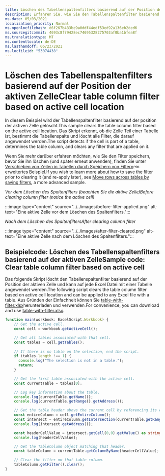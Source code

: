 ```yaml
---
title: Löschen des Tabellenspaltenfilters basierend auf der Position der aktiven Zelle
description: Erfahren Sie, wie Sie den Tabellenspaltenfilter basierend auf der aktiven Zellenposition löschen.
ms.date: 05/03/2021
localization_priority: Normal
ms.openlocfilehash: d6f267b433be9a0ddf44edf53ed92a136eb2ded6
ms.sourcegitcommit: 4693c8f79428ec74695328275703af0ba1bfea8f
ms.translationtype: MT
ms.contentlocale: de-DE
ms.lasthandoff: 06/23/2021
ms.locfileid: "53074438"
---
```

# <a name="clear-table-column-filter-based-on-active-cell-location"></a><span data-ttu-id="fce1b-103">Löschen des Tabellenspaltenfilters basierend auf der Position der aktiven Zelle</span><span class="sxs-lookup"><span data-stu-id="fce1b-103">Clear table column filter based on active cell location</span></span>

<span data-ttu-id="fce1b-104">In diesem Beispiel wird der Tabellenspaltenfilter basierend auf der position der aktiven Zelle gelöscht.</span><span class="sxs-lookup"><span data-stu-id="fce1b-104">This sample clears the table column filter based on the active cell location.</span></span> <span data-ttu-id="fce1b-105">Das Skript erkennt, ob die Zelle Teil einer Tabelle ist, bestimmt die Tabellenspalte und löscht alle Filter, die darauf angewendet werden.</span><span class="sxs-lookup"><span data-stu-id="fce1b-105">The script detects if the cell is part of a table, determines the table column, and clears any filter that are applied on it.</span></span>

<span data-ttu-id="fce1b-106">Wenn Sie mehr darüber erfahren möchten, wie Sie den Filter speichern, bevor Sie ihn löschen (und später erneut anwenden), finden Sie unter [Verschieben von Zeilen in Tabellen durch Speichern von Filtern](move-rows-across-tables.md)ein erweitertes Beispiel.</span><span class="sxs-lookup"><span data-stu-id="fce1b-106">If you wish to learn more about how to save the filter prior to clearing it (and re-apply later), see [Move rows across tables by saving filters](move-rows-across-tables.md), a more advanced sample.</span></span>

<span data-ttu-id="fce1b-107">_Vor dem Löschen des Spaltenfilters (beachten Sie die aktive Zelle)_</span><span class="sxs-lookup"><span data-stu-id="fce1b-107">_Before clearing column filter (notice the active cell)_</span></span>

:::image type="content" source="../../images/before-filter-applied.png" alt-text="Eine aktive Zelle vor dem Löschen des Spaltenfilters.":::

<span data-ttu-id="fce1b-109">_Nach dem Löschen des Spaltenfilters_</span><span class="sxs-lookup"><span data-stu-id="fce1b-109">_After clearing column filter_</span></span>

:::image type="content" source="../../images/after-filter-cleared.png" alt-text="Eine aktive Zelle nach dem Löschen des Spaltenfilters.":::

## <a name="sample-code-clear-table-column-filter-based-on-active-cell"></a><span data-ttu-id="fce1b-111">Beispielcode: Löschen des Tabellenspaltenfilters basierend auf der aktiven Zelle</span><span class="sxs-lookup"><span data-stu-id="fce1b-111">Sample code: Clear table column filter based on active cell</span></span>

<span data-ttu-id="fce1b-112">Das folgende Skript löscht den Tabellenspaltenfilter basierend auf der Position der aktiven Zelle und kann auf jede Excel Datei mit einer Tabelle angewendet werden.</span><span class="sxs-lookup"><span data-stu-id="fce1b-112">The following script clears the table column filter based on active cell location and can be applied to any Excel file with a table.</span></span> <span data-ttu-id="fce1b-113">Aus Gründen der Einfachheit können Sie <a href="table-with-filter.xlsx">table-with-filter.xlsx</a>herunterladen und verwenden.</span><span class="sxs-lookup"><span data-stu-id="fce1b-113">For convenience, you can download and use <a href="table-with-filter.xlsx">table-with-filter.xlsx</a>.</span></span>

```TypeScript
function main(workbook: ExcelScript.Workbook) {
    // Get the active cell.
    const cell = workbook.getActiveCell();

    // Get all tables associated with that cell.
    const tables = cell.getTables();
    
    // If there is no table on the selection, end the script.
    if (tables.length !== 1) {
      console.log("The selection is not in a table.");
      return;
    }

    // Get the first table associated with the active cell.
    const currentTable = tables[0];

    // Log key information about the table.
    console.log(currentTable.getName());
    console.log(currentTable.getRange().getAddress());

    // Get the table header above the current cell by referencing its column.
    const entireColumn = cell.getEntireColumn();
    const intersect = entireColumn.getIntersection(currentTable.getRange());
    console.log(intersect.getAddress());

    const headerCellValue = intersect.getCell(0,0).getValue() as string;
    console.log(headerCellValue);

    // Get the TableColumn object matching that header.
    const tableColumn = currentTable.getColumnByName(headerCellValue);

    // Clear the filter on that table column.
    tableColumn.getFilter().clear();
}
```
